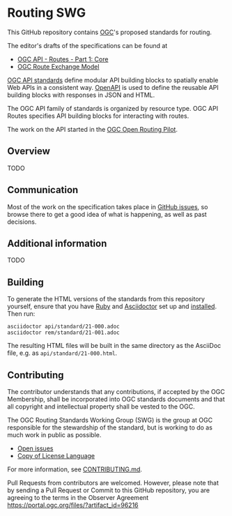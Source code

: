 # Routing SWG

This GitHub repository contains [OGC](http://opengeospatial.org)'s proposed standards for routing. 

The editor's drafts of the specifications can be found at 

* [OGC API - Routes - Part 1: Core](https://htmlpreview.github.io/?https://github.com/opengeospatial/ogcapi-routes/blob/master/api/standard/21-000.html)
* [OGC Route Exchange Model](https://htmlpreview.github.io/?https://github.com/opengeospatial/ogcapi-routes/blob/master/rem/standard/21-001.html)

[OGC API standards](https://ogcapi.ogc.org) define modular API building blocks to spatially enable Web APIs in a consistent way. [OpenAPI](http://openapis.org) is used to define the reusable API building blocks with responses in JSON and HTML.

The OGC API family of standards is organized by resource type. OGC API Routes specifies API building blocks for interacting with routes.

The work on the API started in the [OGC Open Routing Pilot](https://www.ogc.org/projects/initiatives/routingpilot).

## Overview

TODO

## Communication

Most of the work on the specification takes place in [GitHub issues](https://github.com/opengeospatial/ogcapi-routes/issues),
so browse there to get a good idea of what is happening, as well as past decisions.

## Additional information

TODO

## Building

To generate the HTML versions of the standards from this repository yourself, ensure that you have [Ruby](https://www.ruby-lang.org/en/) and
[Asciidoctor](https://asciidoctor.org/) set up and [installed](https://asciidoctor.org/docs/#get-started-with-asciidoctor).
Then run:

```
asciidoctor api/standard/21-000.adoc
asciidoctor rem/standard/21-001.adoc
```

The resulting HTML files will be built in the same directory as the AsciiDoc file, e.g. as `api/standard/21-000.html`.

## Contributing

The contributor understands that any contributions, if accepted by the OGC Membership, shall be incorporated into OGC standards documents and that all copyright and intellectual property shall be vested to the OGC.

The OGC Routing Standards Working Group (SWG) is the group at OGC responsible for the stewardship of the standard, but is working to do as much work in public as possible.

* [Open issues](https://github.com/opengeospatial/ogcapi-routing/issues)
* [Copy of License Language](https://raw.githubusercontent.com/opengeospatial/ogcapi-styles/master/api/LICENSE)

For more information, see [CONTRIBUTING.md](CONTRIBUTING.md).

Pull Requests from contributors are welcomed. However, please note that by sending a Pull Request or Commit to this GitHub repository, you are agreeing to the terms in the Observer Agreement https://portal.ogc.org/files/?artifact_id=96216
